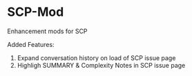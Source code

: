 # SCP-Mod
Enhancement mods for SCP

Added Features:
1. Expand conversation history on load of SCP issue page
2. Highligh SUMMARY & Complexity Notes in SCP issue page
